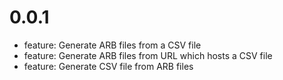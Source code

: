 # 0.0.1

- feature: Generate ARB files from a CSV file
- feature: Generate ARB files from URL which hosts a CSV file
- feature: Generate CSV file from ARB files
